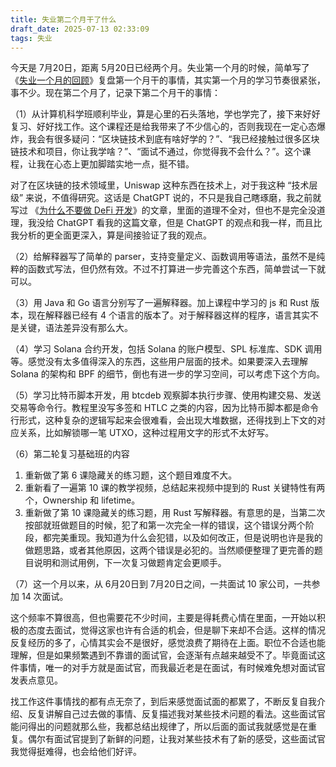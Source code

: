 ```yaml
---
title: 失业第二个月干了什么
draft_date: 2025-07-13 02:33:09
tags: 失业
---
```


今天是 7月20日，距离 5月20日已经两个月。失业第一个月的时候，简单写了《[失业一个月的回顾](/2025/06/20/失业一个月的回顾/)》复盘第一个月干的事情，其实第一个月的学习节奏很紧张，事不少。现在第二个月了，记录下第二个月干的事情：

（1）从计算机科学班顺利毕业，算是心里的石头落地，学也学完了，接下来好好复习、好好找工作。这个课程还是给我带来了不少信心的，否则我现在一定心态爆炸，我会有很多疑问：“区块链技术到底有啥好学的？”、“我已经接触过很多区块链技术和项目，你让我学啥？”、“面试不通过，你觉得我不会什么？”。这个课程，让我在心态上更加脚踏实地一点，挺不错。

对了在区块链的技术领域里，Uniswap 这种东西在技术上，对于我这种 “技术层级” 来说，不值得研究。这话是 ChatGPT 说的，不只是我自己瞎琢磨，我之前就写过 《[为什么不要做 DeFi 开发](/2024/09/11/为什么不要做智能合约开发和DeFi开发/)》的文章，里面的道理不全对，但也不是完全没道理，我没给 ChatGPT 看我的这篇文章，但是 ChatGPT 的观点和我一样，而且比我分析的更全面更深入，算是间接验证了我的观点。

（2）给解释器写了简单的 parser，支持变量定义、函数调用等语法，虽然不是纯粹的函数式写法，但仍然有效。不过不打算进一步完善这个东西，简单尝试一下就可以。

（3）用 Java 和 Go 语言分别写了一遍解释器。加上课程中学习的 js 和 Rust 版本，现在解释器已经有 4 个语言的版本了。对于解释器这样的程序，语言其实不是关键，语法差异没有那么大。

（4）学习 Solana 合约开发，包括 Solana 的账户模型、SPL 标准库、SDK 调用等。感觉没有太多值得深入的东西，这些用户层面的技术。如果要深入去理解 Solana 的架构和 BPF 的细节，倒也有进一步的学习空间，可以考虑下这个方向。

（5）学习比特币脚本开发，用 btcdeb 观察脚本执行步骤、使用构建交易、发送交易等命令行。教程里没写多签和 HTLC 之类的内容，因为比特币脚本都是命令行形式，这种复杂的逻辑写起来会很难看，会出现大堆数据，还得找到上下文的对应关系，比如解锁哪一笔 UTXO，这种过程用文字的形式不太好写。

（6）第二轮复习基础班的内容
  1. 重新做了第 6 课隐藏关的练习题，这个题目难度不大。
  2. 重新看了一遍第 10 课的教学视频，总结起来视频中提到的 Rust 关键特性有两个，Ownership 和 lifetime。
  3. 重新做了第 10 课隐藏关的练习题，用 Rust 写解释器。有意思的是，当第二次按部就班做题目的时候，犯了和第一次完全一样的错误，这个错误分两个阶段，都完美重现。我知道为什么会犯错，以及如何改正，但是说明也许是我的做题思路，或者其他原因，这两个错误是必犯的。当然顺便整理了更完善的题目说明和测试用例，下一次复习做题肯定会更顺手。

（7）这一个月以来，从 6月20日到 7月20日之间，一共面试 10 家公司，一共参加 14 次面试。

这个频率不算很高，但也需要花不少时间，主要是得耗费心情在里面，一开始以积极的态度去面试，觉得这家也许有合适的机会，但是聊下来却不合适。这样的情况反复经历的多了，心情其实会不是很好，感觉浪费了期待在上面。职位不合适也能理解，但是如果频繁遇到不靠谱的面试官，会逐渐有点越来越受不了。毕竟面试这件事情，唯一的对手方就是面试官，而我最近老是在面试，有时候难免想对面试官发表点意见。

找工作这件事情找的都有点无奈了，到后来感觉面试面的都累了，不断反复自我介绍、反复讲解自己过去做的事情、反复描述我对某些技术问题的看法。这些面试官能问得出的问题就那么些，我都总结出规律了，所以后面的面试我就感觉是在重复。偶尔有面试官提到了新鲜的问题，让我对某些技术有了新的感受，这些面试官我觉得挺难得，也会给他们好评。

